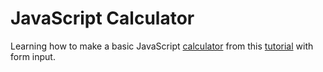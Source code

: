# JavaScript Calculator
Learning how to make a basic JavaScript [calculator](https://sabinemm.github.io/calculator_1/) from this [tutorial](https://youtu.be/qQEYAOPWDzk) with form input.
